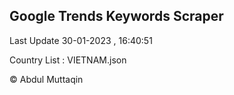 

## Google Trends Keywords Scraper 
 
Last Update 30-01-2023 , 16:40:51

Country List :
VIETNAM.json



© Abdul Muttaqin 
